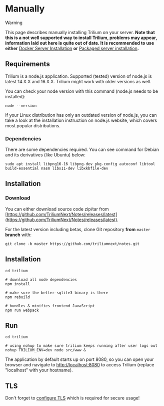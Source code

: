 # Manually
> [!WARNING]
> This page describes manually installing Trilium on your server. **Note that this is a not well supported way to install Trilium, problems may appear, information laid out here is quite out of date. It is recommended to use either** <a class="reference-link" href="Using%20Docker.md">Docker Server Installation</a> **or** <a class="reference-link" href="Packaged%20version%20for%20Linux.md">Packaged server installation</a>**.**

## Requirements

Trilium is a node.js application. Supported (tested) version of node.js is latest 14.X.X and 16.X.X. Trilium might work with older versions as well.

You can check your node version with this command (node.js needs to be installed):

```
node --version
```

If your Linux distribution has only an outdated version of node.js, you can take a look at the installation instruction on node.js website, which covers most popular distributions.

### Dependencies

There are some dependencies required. You can see command for Debian and its derivatives (like Ubuntu) below:

```
sudo apt install libpng16-16 libpng-dev pkg-config autoconf libtool build-essential nasm libx11-dev libxkbfile-dev
```

## Installation

### Download

You can either download source code zip/tar from [https://github.com/TriliumNext/Notes/releases/latest](https://github.com/TriliumNext/Notes/releases/latest).

For the latest version including betas, clone Git repository **from** `master` **branch** with:

```
git clone -b master https://github.com/triliumnext/notes.git
```

## Installation

```
cd trilium

# download all node dependencies
npm install

# make sure the better-sqlite3 binary is there
npm rebuild

# bundles & minifies frontend JavaScript
npm run webpack
```

## Run

```
cd trilium

# using nohup to make sure trilium keeps running after user logs out
nohup TRILIUM_ENV=dev node src/www &
```

The application by default starts up on port 8080, so you can open your browser and navigate to [http://localhost:8080](http://localhost:8080) to access Trilium (replace "localhost" with your hostname).

## TLS

Don't forget to [configure TLS](../TLS%20Configuration.md) which is required for secure usage!